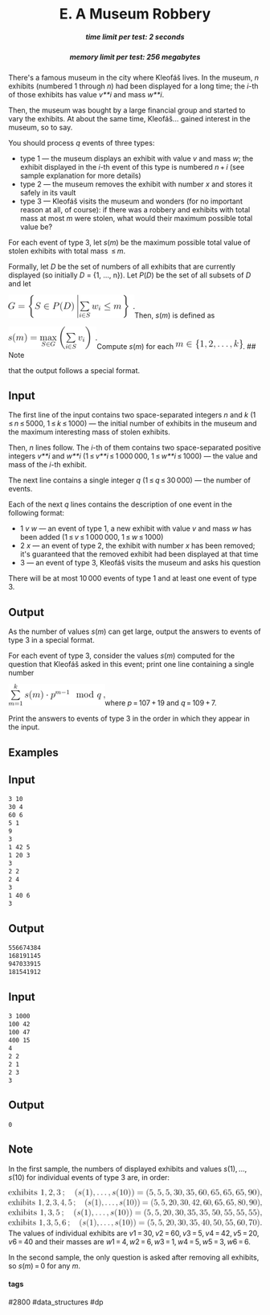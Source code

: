 <h1 style='text-align: center;'> E. A Museum Robbery</h1>

<h5 style='text-align: center;'>time limit per test: 2 seconds</h5>
<h5 style='text-align: center;'>memory limit per test: 256 megabytes</h5>

There's a famous museum in the city where Kleofáš lives. In the museum, *n* exhibits (numbered 1 through *n*) had been displayed for a long time; the *i*-th of those exhibits has value *v**i* and mass *w**i*. 

Then, the museum was bought by a large financial group and started to vary the exhibits. At about the same time, Kleofáš... gained interest in the museum, so to say.

You should process *q* events of three types:

* type 1 — the museum displays an exhibit with value *v* and mass *w*; the exhibit displayed in the *i*-th event of this type is numbered *n* + *i* (see sample explanation for more details)
* type 2 — the museum removes the exhibit with number *x* and stores it safely in its vault
* type 3 — Kleofáš visits the museum and wonders (for no important reason at all, of course): if there was a robbery and exhibits with total mass at most *m* were stolen, what would their maximum possible total value be?

For each event of type 3, let *s*(*m*) be the maximum possible total value of stolen exhibits with total mass  ≤ *m*.

Formally, let *D* be the set of numbers of all exhibits that are currently displayed (so initially *D* = {1, ..., n}). Let *P*(*D*) be the set of all subsets of *D* and let 

![](images/2d29385d7a96042070a59354d9aa9dbbb3b0cfbe.png)Then, *s*(*m*) is defined as 

![](images/e44e3f211ddf59e954fe7d37e335aec12b26f686.png)Compute *s*(*m*) for each ![](images/34ca452cd2f1c2ab8922517e9cc383e39874d188.png). ## Note

 that the output follows a special format.

## Input

The first line of the input contains two space-separated integers *n* and *k* (1 ≤ *n* ≤ 5000, 1 ≤ *k* ≤ 1000) — the initial number of exhibits in the museum and the maximum interesting mass of stolen exhibits. 

Then, *n* lines follow. The *i*-th of them contains two space-separated positive integers *v**i* and *w**i* (1 ≤ *v**i* ≤ 1 000 000, 1 ≤ *w**i* ≤ 1000) — the value and mass of the *i*-th exhibit.

The next line contains a single integer *q* (1 ≤ *q* ≤ 30 000) — the number of events.

Each of the next *q* lines contains the description of one event in the following format:

* 1 *v* *w* — an event of type 1, a new exhibit with value *v* and mass *w* has been added (1 ≤ *v* ≤ 1 000 000, 1 ≤ *w* ≤ 1000)
* 2 *x* — an event of type 2, the exhibit with number *x* has been removed; it's guaranteed that the removed exhibit had been displayed at that time
* 3 — an event of type 3, Kleofáš visits the museum and asks his question

There will be at most 10 000 events of type 1 and at least one event of type 3.

## Output

As the number of values *s*(*m*) can get large, output the answers to events of type 3 in a special format.

For each event of type 3, consider the values *s*(*m*) computed for the question that Kleofáš asked in this event; print one line containing a single number 

![](images/d8c5de0bab73c4e43c77c59eb44795e974a5dafc.png)where *p* = 107 + 19 and *q* = 109 + 7.

Print the answers to events of type 3 in the order in which they appear in the input.

## Examples

## Input


```
3 10  
30 4  
60 6  
5 1  
9  
3  
1 42 5  
1 20 3  
3  
2 2  
2 4  
3  
1 40 6  
3  

```
## Output


```
556674384  
168191145  
947033915  
181541912  

```
## Input


```
3 1000  
100 42  
100 47  
400 15  
4  
2 2  
2 1  
2 3  
3  

```
## Output


```
0  

```
## Note

In the first sample, the numbers of displayed exhibits and values *s*(1), ..., *s*(10) for individual events of type 3 are, in order: 

![](images/cd9cbad4d6c8ba8cdbbf9a3b1ef42e9d8439383d.png) ![](images/3f95fffbd0c32b53ec1f8c00688e1775113ec087.png) ![](images/c49fc439dd31d787510f0baee9823491dd48f14a.png) ![](images/a41a35d4c3c56e9e060570bd222583645efb2798.png)The values of individual exhibits are *v*1 = 30, *v*2 = 60, *v*3 = 5, *v*4 = 42, *v*5 = 20, *v*6 = 40 and their masses are *w*1 = 4, *w*2 = 6, *w*3 = 1, *w*4 = 5, *w*5 = 3, *w*6 = 6.

In the second sample, the only question is asked after removing all exhibits, so *s*(*m*) = 0 for any *m*.



#### tags 

#2800 #data_structures #dp 